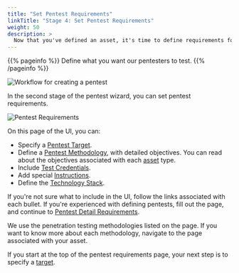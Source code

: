 ```yaml
---
title: "Set Pentest Requirements"
linkTitle: "Stage 4: Set Pentest Requirements"
weight: 50
description: >
  Now that you've defined an asset, it's time to define requirements for the pentest.
---
```


{{% pageinfo %}}
Define what you want our pentesters to test.
{{% /pageinfo %}}

![Workflow for creating a pentest](/gsg/CreatePentestFlowStep4.png "Workflow for creating a pentest")
<br>

In the second stage of the pentest wizard, you can set pentest requirements.

![Pentest Requirements](/gsg/SetRequirements.png "Define requirements for your desired pentest")

On this page of the UI, you can:

- Specify a [Pentest Target](./pentest-target).
- Define a [Pentest Methodology](./methodologies), with detailed objectives. You can
  read about the objectives associated with each [asset](../glossary#asset) type.
- Include [Test Credentials](./test-credentials).
- Add special [Instructions](/getting-started/pentest-objectives/special-instructions/).
- Define the [Technology Stack](./stack).

If you're not sure what to include in the UI, follow the links associated with each
bullet. If you're experienced with defining pentests, fill out the page, and continue
to [Pentest Detail Requirements](../details).

We use the penetration testing methodologies listed on the page. If you want to know more
about each methodology, navigate to the page associated with your asset.

If you start at the top of the pentest requirements page, your next step is to specify a [target](./pentest-target).
